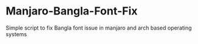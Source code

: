 # Manjaro-Bangla-Font-Fix
Simple script to fix Bangla font issue in manjaro and arch based operating systems
